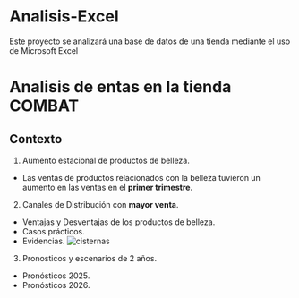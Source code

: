 # Analisis-Excel
Este proyecto se analizará una base de datos de una tienda mediante el uso de Microsoft Excel
# Analisis de entas en la tienda COMBAT
## Contexto
1. Aumento estacional de productos de belleza.
- Las ventas de productos relacionados con la belleza tuvieron un aumento en las ventas en el **primer trimestre**.
2. Canales de Distribución con **mayor venta**.
- Ventajas y Desventajas de los productos de belleza.
- Casos prácticos.
- Evidencias.
![cisternas](https://github.com/user-attachments/assets/03c89085-872b-45a7-a1da-57caf433bf68)
3. Pronosticos y escenarios de 2 años.
  - Pronósticos 2025.
  - Pronósticos 2026.

